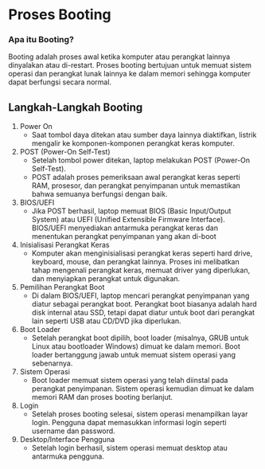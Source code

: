 # Proses Booting
### Apa itu Booting?
Booting adalah proses awal ketika komputer atau perangkat lainnya dinyalakan atau di-restart. Proses booting bertujuan untuk memuat sistem operasi dan perangkat lunak lainnya ke dalam memori sehingga komputer dapat berfungsi secara normal.

## Langkah-Langkah Booting
1) Power On
    - Saat tombol daya ditekan atau sumber daya lainnya diaktifkan, listrik mengalir ke komponen-komponen perangkat keras komputer.
2) POST (Power-On Self-Test)
    - Setelah tombol power ditekan, laptop melakukan POST (Power-On Self-Test).
    - POST adalah proses pemeriksaan awal perangkat keras seperti RAM, prosesor, dan perangkat penyimpanan untuk memastikan bahwa semuanya berfungsi dengan baik.
3) BIOS/UEFI
    - Jika POST berhasil, laptop memuat BIOS (Basic Input/Output System) atau UEFI (Unified Extensible Firmware Interface).
    BIOS/UEFI menyediakan antarmuka perangkat keras dan menentukan perangkat penyimpanan yang akan di-boot
4) Inisialisasi Perangkat Keras
   - Komputer akan menginisialisasi perangkat keras seperti hard drive, keyboard, mouse, dan perangkat lainnya. Proses ini melibatkan tahap mengenali perangkat keras, memuat driver yang diperlukan, dan menyiapkan perangkat untuk digunakan.
5) Pemilihan Perangkat Boot
    - Di dalam BIOS/UEFI, laptop mencari perangkat penyimpanan yang diatur sebagai perangkat boot. Perangkat boot biasanya adalah hard disk internal atau SSD, tetapi dapat diatur untuk boot dari perangkat lain seperti USB atau CD/DVD jika diperlukan.
6) Boot Loader
    - Setelah perangkat boot dipilih, boot loader (misalnya, GRUB untuk Linux atau bootloader Windows) dimuat ke dalam memori. Boot loader bertanggung jawab untuk memuat sistem operasi yang sebenarnya.
7) Sistem Operasi
    - Boot loader memuat sistem operasi yang telah diinstal pada perangkat penyimpanan.
    Sistem operasi kemudian dimuat ke dalam memori RAM dan proses booting berlanjut.
8) Login
   - Setelah proses booting selesai, sistem operasi menampilkan layar login. Pengguna dapat memasukkan informasi login seperti username dan password.
9) Desktop/Interface Pengguna
    - Setelah login berhasil, sistem operasi memuat desktop atau antarmuka pengguna.